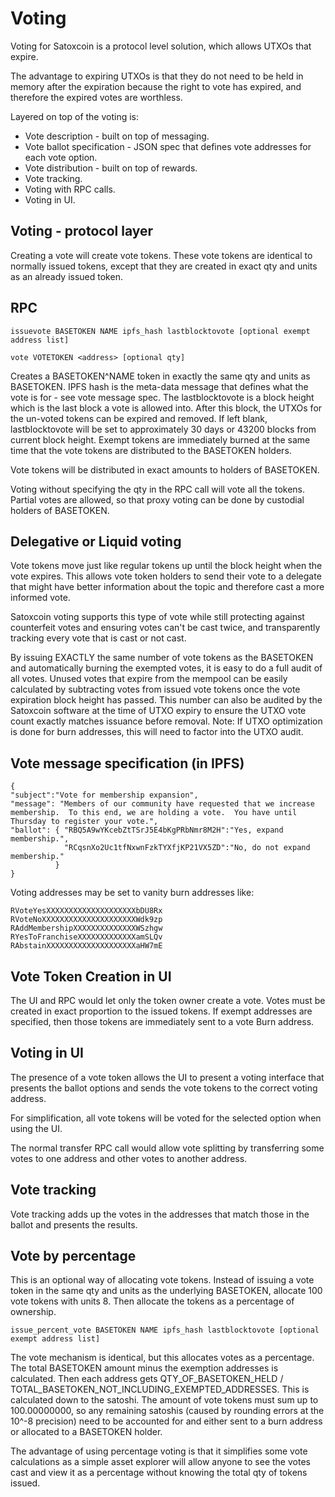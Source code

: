 # Voting

Voting for Satoxcoin is a protocol level solution, which allows UTXOs that expire.  

The advantage to expiring UTXOs is that they do not need to be held in memory after the expiration because the right to vote has expired, and therefore the expired votes are worthless.

Layered on top of the voting is:
* Vote description - built on top of messaging.
* Vote ballot specification - JSON spec that defines vote addresses for each vote option.
* Vote distribution - built on top of rewards.
* Vote tracking.
* Voting with RPC calls.
* Voting in UI.

## Voting - protocol layer

Creating a vote will create vote tokens.  These vote tokens are identical to normally issued tokens, except that they are created in exact qty and units as an already issued token.

## RPC

```issuevote BASETOKEN NAME ipfs_hash lastblocktovote [optional exempt address list]```

```vote VOTETOKEN <address> [optional qty]```

Creates a BASETOKEN^NAME token in exactly the same qty and units as BASETOKEN.  IPFS hash is the meta-data message that defines what the vote is for - see vote message spec.  The lastblocktovote is a block height which is the last block a vote is allowed into.  After this block, the UTXOs for the un-voted tokens can be expired and removed.  If left blank, lastblocktovote will be set to approximately 30 days or 43200 blocks from current block height.  Exempt tokens are immediately burned at the same time that the vote tokens are distributed to the BASETOKEN holders.

Vote tokens will be distributed in exact amounts to holders of BASETOKEN.

Voting without specifying the qty in the RPC call will vote all the tokens.  Partial votes are allowed, so that proxy voting can be done by custodial holders of BASETOKEN.

## Delegative or Liquid voting
Vote tokens move just like regular tokens up until the block height when the vote expires.  This allows vote token holders to send their vote to a delegate that might have better information about the topic and therefore cast a more informed vote.

Satoxcoin voting supports this type of vote while still protecting against counterfeit votes and ensuring votes can't be cast twice, and transparently tracking every vote that is cast or not cast.

By issuing EXACTLY the same number of vote tokens as the BASETOKEN and automatically burning the exempted votes, it is easy to do a full audit of all votes.  Unused votes that expire from the mempool can be easily calculated by subtracting votes from issued vote tokens once the vote expiration block height has passed.  This number can also be audited by the Satoxcoin software at the time of UTXO expiry to ensure the UTXO vote count exactly matches issuance before removal.  Note: If UTXO optimization is done for burn addresses, this will need to factor into the UTXO audit.

## Vote message specification (in IPFS)
```
{
"subject":"Vote for membership expansion",
"message": "Members of our community have requested that we increase membership.  To this end, we are holding a vote.  You have until Thursday to register your vote.",
"ballot": { "RBQ5A9wYKcebZtTSrJ5E4bKgPRbNmr8M2H":"Yes, expand membership.",
            "RCqsnXo2Uc1tfNxwnFzkTYXfjKP21VX5ZD":"No, do not expand membership."
          }
}
```

Voting addresses may be set to vanity burn addresses like:
```
RVoteYesXXXXXXXXXXXXXXXXXXXXbDU8Rx
RVoteNoXXXXXXXXXXXXXXXXXXXXXWdk9zp
RAddMembershipXXXXXXXXXXXXXXWSzhgw
RYesToFranchiseXXXXXXXXXXXXXamSLQv
RAbstainXXXXXXXXXXXXXXXXXXXXaHW7mE
```

## Vote Token Creation in UI
The UI and RPC would let only the token owner create a vote.  Votes must be created in exact proportion to the issued tokens.  If exempt addresses are specified, then those tokens are immediately sent to a vote Burn address.

## Voting in UI
The presence of a vote token allows the UI to present a voting interface that presents the ballot options and sends the vote tokens to the correct voting address.

For simplification, all vote tokens will be voted for the selected option when using the UI.

The normal transfer RPC call would allow vote splitting by transferring some votes to one address and other votes to another address.

## Vote tracking
Vote tracking adds up the votes in the addresses that match those in the ballot and presents the results.

## Vote by percentage
This is an optional way of allocating vote tokens.  Instead of issuing a vote token in the same qty and units as the underlying BASETOKEN, allocate 100 vote tokens with units 8.  Then allocate the tokens as a percentage of ownership.

```issue_percent_vote BASETOKEN NAME ipfs_hash lastblocktovote [optional exempt address list]```

The vote mechanism is identical, but this allocates votes as a percentage.  The total BASETOKEN amount minus the exemption addresses is calculated.  Then each address gets QTY_OF_BASETOKEN_HELD / TOTAL_BASETOKEN_NOT_INCLUDING_EXEMPTED_ADDRESSES.  This is calculated down to the satoshi.   The amount of vote tokens must sum up to 100.00000000, so any remaining satoshis (caused by rounding errors at the 10^-8 precision) need to be accounted for and either sent to a burn address or allocated to a BASETOKEN holder.

The advantage of using percentage voting is that it simplifies some vote calculations as a simple asset explorer will allow anyone to see the votes cast and view it as a percentage without knowing the total qty of tokens issued.
